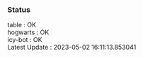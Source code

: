 ### Status


table : OK  
hogwarts : OK  
icy-bot : OK  
Latest Update : 2023-05-02 16:11:13.853041
